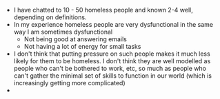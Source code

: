 - I have chatted to 10 - 50 homeless people and known 2-4 well, depending on definitions.
- In my experience homeless people are very dysfunctional in the same way I am sometimes dysfunctional
	- Not being good at answering emails
	- Not having a lot of energy for small tasks
- I don't think that putting pressure on such people makes it much less likely for them to be homeless. I don't think they are well modelled as people who can't be bothered to work, etc, so much as people who can't gather the minimal set of skills to function in our world (which is increasingly getting more complicated)
-